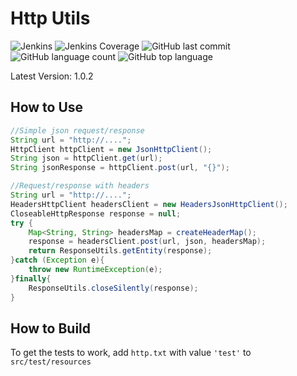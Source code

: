  # Http Utils
![Jenkins](https://img.shields.io/jenkins/build/http/trevorism-build.eastus.cloudapp.azure.com/http-utils)
![Jenkins Coverage](https://img.shields.io/jenkins/coverage/jacoco/http/trevorism-build.eastus.cloudapp.azure.com/http-utils)
![GitHub last commit](https://img.shields.io/github/last-commit/trevorism/http-utils)
![GitHub language count](https://img.shields.io/github/languages/count/trevorism/http-utils)
![GitHub top language](https://img.shields.io/github/languages/top/trevorism/http-utils)
 
 Latest Version: 1.0.2 
 
## How to Use 
```java
//Simple json request/response
String url = "http://....";
HttpClient httpClient = new JsonHttpClient();
String json = httpClient.get(url);
String jsonResponse = httpClient.post(url, "{}");
```

```java
//Request/response with headers
String url = "http://....";
HeadersHttpClient headersClient = new HeadersJsonHttpClient();
CloseableHttpResponse response = null;
try {
    Map<String, String> headersMap = createHeaderMap();
    response = headersClient.post(url, json, headersMap);
    return ResponseUtils.getEntity(response);
}catch (Exception e){
    throw new RuntimeException(e);
}finally{
    ResponseUtils.closeSilently(response);
}
```



## How to Build
To get the tests to work, add `http.txt` with value `'test'` to `src/test/resources`
